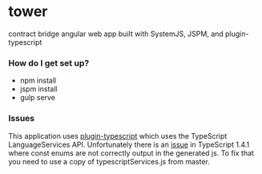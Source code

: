 # tower #

contract bridge angular web app
built with SystemJS, JSPM, and plugin-typescript

### How do I get set up? ###

* npm install
* jspm install
* gulp serve 

### Issues

This application uses [plugin-typescript](http://www.github.com/frankwallis/plugin-typescript) which uses the TypeScript LanguageServices API. Unfortunately there is an [issue](https://github.com/Microsoft/TypeScript/issues/1812) in TypeScript 1.4.1 where const enums are not correctly output in the generated js. To fix that you need to use a copy of typescriptServices.js from master.

